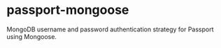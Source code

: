 passport-mongoose
=================

MongoDB username and password authentication strategy for Passport using Mongoose.